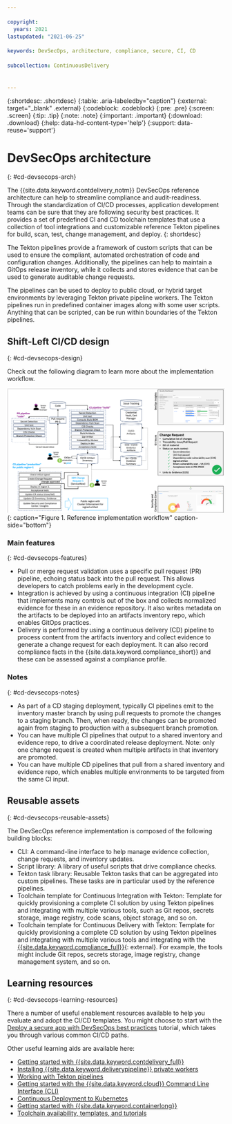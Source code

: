 ```yaml
---

copyright:
  years: 2021
lastupdated: "2021-06-25"

keywords: DevSecOps, architecture, compliance, secure, CI, CD

subcollection: ContinuousDelivery


---
```


{:shortdesc: .shortdesc}
{:table: .aria-labeledby="caption"}
{:external: target="_blank" .external}
{:codeblock: .codeblock}
{:pre: .pre}
{:screen: .screen}
{:tip: .tip}
{:note: .note}
{:important: .important}
{:download: .download}
{:help: data-hd-content-type='help'}
{:support: data-reuse='support'}

# DevSecOps architecture
{: #cd-devsecops-arch}

The {{site.data.keyword.contdelivery_notm}} DevSecOps reference architecture can help to streamline compliance and audit-readiness. Through the standardization of CI/CD processes, application development teams can be sure that they are following security best practices. It provides a set of predefined CI and CD toolchain templates that use a collection of tool integrations and customizable reference Tekton pipelines for build, scan, test, change management, and deploy.
{: shortdesc}


The Tekton pipelines provide a framework of custom scripts that can be used to ensure the compliant, automated orchestration of code and configuration changes. Additionally, the pipelines can help to maintain a GitOps release inventory, while it collects and stores evidence that can be used to generate auditable change requests.

The pipelines can be used to deploy to public cloud, or hybrid target environments by leveraging Tekton private pipeline workers. The Tekton pipelines run in predefined container images along with some user scripts. Anything that can be scripted, can be run within boundaries of the Tekton pipelines.

## Shift-Left CI/CD design
{: #cd-devsecops-design}


Check out the following diagram to learn more about the implementation workflow.

![Reference implementation workflow](images/cm-arch.png "Reference implementation workflow"){: caption="Figure 1. Reference implementation workflow" caption-side="bottom"}

### Main features
{: #cd-devsecops-features}

* Pull or merge request validation uses a specific pull request (PR) pipeline, echoing status back into the pull request. This allows developers to catch problems early in the development cycle.
* Integration is achieved by using a continuous integration (CI) pipeline that implements many controls out of the box and collects normalized evidence for these in an evidence repository. It also writes metadata on the artifacts to be deployed into an artifacts inventory repo, which enables GitOps practices.
* Delivery is performed by using a continuous delivery (CD) pipeline to process content from the artifacts inventory and collect evidence to generate a change request for each deployment. It can also record compliance facts in the {{site.data.keyword.compliance_short}} and these can be assessed against a compliance profile. 

### Notes
{: #cd-devsecops-notes}

* As part of a CD staging deployment, typically CI pipelines emit to the inventory master branch by using pull requests to promote the changes to a staging branch. Then, when ready, the changes can be promoted again from staging to production with a subsequent branch promotion. 
* You can have multiple CI pipelines that output to a shared inventory and evidence repo, to drive a coordinated release deployment. Note: only one change request is created when multiple artifacts in that inventory are promoted.
* You can have multiple CD pipelines that pull from a shared inventory and evidence repo, which enables multiple environments to be targeted from the same CI input.

## Reusable assets
{: #cd-devsecops-reusable-assets}

The DevSecOps reference implementation is composed of the following building blocks:

* CLI: A command-line interface to help manage evidence collection, change requests, and inventory updates. 
* Script library: A library of useful scripts that drive compliance checks. 
* Tekton task library: Reusable Tekton tasks that can be aggregated into custom pipelines. These tasks are in particular used by the reference pipelines.
* Toolchain template for Continuous Integration with Tekton: Template for quickly provisioning a complete CI solution by using Tekton pipelines and integrating with multiple various tools, such as Git repos, secrets storage, image registry, code scans, object storage, and so on.
* Toolchain template for Continuous Delivery with Tekton: Template for quickly provisioning a complete CD solution by using Tekton pipelines and integrating with multiple various tools and integrating with the [{{site.data.keyword.compliance_full}}](https://www.ibm.com/cloud/security-and-compliance-center){: external}. For example, the tools might include Git repos, secrets storage, image registry, change management system, and so on.

## Learning resources
{: #cd-devsecops-learning-resources}

There a number of useful enablement resources available to help you evaluate and adopt the CI/CD templates. You might choose to start with the [Deploy a secure app with DevSecOps best practices](/docs/ContinuousDelivery?topic=ContinuousDelivery-tutorial-cd-devsecops) tutorial, which takes you through various common CI/CD paths.

Other useful learning aids are available here:

* [Getting started with {{site.data.keyword.contdelivery_full}}](/docs/ContinuousDelivery?topic=ContinuousDelivery-getting-started)
* [Installing {{site.data.keyword.deliverypipeline}} private workers](/docs/ContinuousDelivery?topic=ContinuousDelivery-install-private-workers)
* [Working with Tekton pipelines](/docs/ContinuousDelivery?topic=ContinuousDelivery-tekton-pipelines)
* [Getting started with the {{site.data.keyword.cloud}} Command Line Interface (CLI)](/docs/cli?topic=cli-getting-started)
* [Continuous Deployment to Kubernetes](/docs/solution-tutorials?topic=solution-tutorials-continuous-deployment-to-kubernetes)
* [Getting started with {{site.data.keyword.containerlong}}](/docs/containers?topic=containers-getting-started)
* [Toolchain availability, templates, and tutorials](/docs/ContinuousDelivery?topic=ContinuousDelivery-cd_about)

